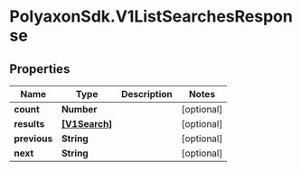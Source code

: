 # PolyaxonSdk.V1ListSearchesResponse

## Properties

Name | Type | Description | Notes
------------ | ------------- | ------------- | -------------
**count** | **Number** |  | [optional] 
**results** | [**[V1Search]**](V1Search.md) |  | [optional] 
**previous** | **String** |  | [optional] 
**next** | **String** |  | [optional] 


